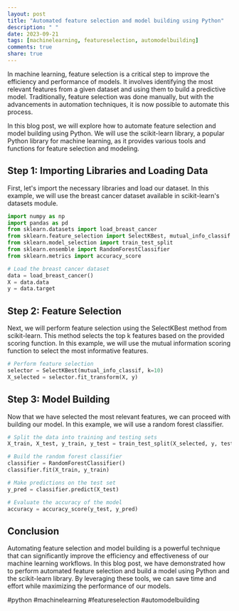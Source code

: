 ```yaml
---
layout: post
title: "Automated feature selection and model building using Python"
description: " "
date: 2023-09-21
tags: [machinelearning, featureselection, automodelbuilding]
comments: true
share: true
---
```


In machine learning, feature selection is a critical step to improve the efficiency and performance of models. It involves identifying the most relevant features from a given dataset and using them to build a predictive model. Traditionally, feature selection was done manually, but with the advancements in automation techniques, it is now possible to automate this process.

In this blog post, we will explore how to automate feature selection and model building using Python. We will use the scikit-learn library, a popular Python library for machine learning, as it provides various tools and functions for feature selection and modeling.

## Step 1: Importing Libraries and Loading Data

First, let's import the necessary libraries and load our dataset. In this example, we will use the breast cancer dataset available in scikit-learn's datasets module.

```python
import numpy as np
import pandas as pd
from sklearn.datasets import load_breast_cancer
from sklearn.feature_selection import SelectKBest, mutual_info_classif
from sklearn.model_selection import train_test_split
from sklearn.ensemble import RandomForestClassifier
from sklearn.metrics import accuracy_score

# Load the breast cancer dataset
data = load_breast_cancer()
X = data.data
y = data.target
```

## Step 2: Feature Selection

Next, we will perform feature selection using the SelectKBest method from scikit-learn. This method selects the top k features based on the provided scoring function. In this example, we will use the mutual information scoring function to select the most informative features.

```python
# Perform feature selection
selector = SelectKBest(mutual_info_classif, k=10)
X_selected = selector.fit_transform(X, y)
```
## Step 3: Model Building

Now that we have selected the most relevant features, we can proceed with building our model. In this example, we will use a random forest classifier.

```python
# Split the data into training and testing sets
X_train, X_test, y_train, y_test = train_test_split(X_selected, y, test_size=0.2, random_state=42)

# Build the random forest classifier
classifier = RandomForestClassifier()
classifier.fit(X_train, y_train)

# Make predictions on the test set
y_pred = classifier.predict(X_test)

# Evaluate the accuracy of the model
accuracy = accuracy_score(y_test, y_pred)
```

## Conclusion

Automating feature selection and model building is a powerful technique that can significantly improve the efficiency and effectiveness of our machine learning workflows. In this blog post, we have demonstrated how to perform automated feature selection and build a model using Python and the scikit-learn library. By leveraging these tools, we can save time and effort while maximizing the performance of our models.

#python #machinelearning #featureselection #automodelbuilding